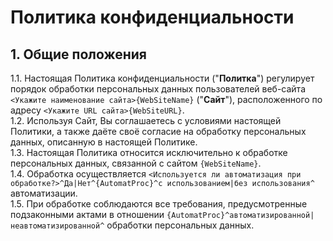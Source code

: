 # Политика конфиденциальности
## 1. Общие положения  
1.1. Настоящая Политика конфиденциальности ("**Политка**") регулирует порядок обработки персональных данных пользователей веб-сайта `<Укажите наименование сайта>{WebSiteName}` ("**Сайт**"), расположенного по адресу `<Укажите URL сайта>{WebSiteURL}`.  
1.2. Используя Сайт, Вы соглашаетесь с условиями настоящей Политики, а также даёте своё согласие на обработку персональных данных, описанную в настоящей Политике.  
1.3. Настоящая Политика относится исключительно к обработке персональных данных, связанной с сайтом `{WebSiteName}`.  
1.4. Обработка осуществляется `<Используется ли автоматизация при обработке?>^Да|Нет^{AutomatProc}^с использованием|без использования^` автоматизации.  
1.5. При обработке соблюдаются все требования, предусмотренные подзаконными актами в отношении `{AutomatProc}^автоматизированной|неавтоматизированной^` обработки персональных данных.
